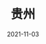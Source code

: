 ---
title: 贵州
description: 在贵州出差的日子里，为数不多的周末出去拍摄的一些照片。有黄果树、鸭池河、大坡林场、西江苗寨。
coverImage: http://photo.chachaphoto.uk/muguangsenlin1.jpg
date: 2021-11-03
featured: true
slug: guizhou
---